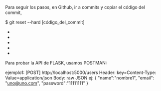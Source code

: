 Para seguir los pasos, en Github, ir a commits y copiar el código del commit,

$ git reset --hard [código_del_commit]

-
-
-
-
-

Para probar la API de FLASK, usamos POSTMAN:

ejemplo1:
[POST]
http://localhost:5000/users
Header: key=Content-Type: Value=application/json
Body: raw JSON
    ej:
    {
        "name":"nombre1",
        "email": "uno@uno.com",
        "password":"11111111"
    }